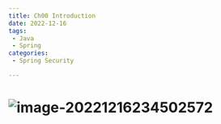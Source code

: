 ```yaml
---
title: Ch00 Introduction
date: 2022-12-16
tags:
 - Java
 - Spring
categories:
 - Spring Security

---
```


# ![image-20221216234502572](https://markdown-1301334775.cos.eu-frankfurt.myqcloud.com/image-20221216234502572.png)